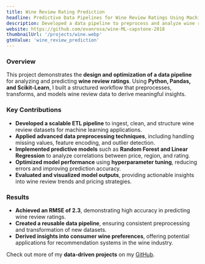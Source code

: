 ```yaml
---
title: Wine Review Rating Prediction
headline: Predictive Data Pipelines for Wine Review Ratings Using Machine Learning
description: Developed a data pipeline to preprocess and analyze wine reviews, using machine learning models to predict ratings based on price, region, and variety, achieving an RMSE of 2.3.
website: https://github.com/evanrosa/wine-ML-capstone-2018
thumbnailUrl: '/projects/wine.webp'
gtmValue: 'wine_review_prediction'
---
```


### Overview

This project demonstrates the **design and optimization of a data pipeline** for analyzing and predicting **wine review ratings**. Using **Python, Pandas, and Scikit-Learn**, I built a structured workflow that preprocesses, transforms, and models wine review data to derive meaningful insights.

### Key Contributions

- **Developed a scalable ETL pipeline** to ingest, clean, and structure wine review datasets for machine learning applications.
- **Applied advanced data preprocessing techniques**, including handling missing values, feature encoding, and outlier detection.
- **Implemented predictive models** such as **Random Forest and Linear Regression** to analyze correlations between price, region, and rating.
- **Optimized model performance** using **hyperparameter tuning**, reducing errors and improving prediction accuracy.
- **Evaluated and visualized model outputs**, providing actionable insights into wine review trends and pricing strategies.

### Results

- **Achieved an RMSE of 2.3**, demonstrating high accuracy in predicting wine review ratings.
- **Created a reusable data pipeline**, ensuring consistent preprocessing and transformation of new datasets.
- **Derived insights into consumer wine preferences**, offering potential applications for recommendation systems in the wine industry.

Check out more of my **data-driven projects** on my [GitHub](https://github.com/evanrosa/).
